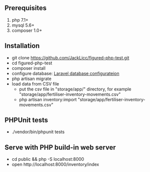 ## Prerequisites
1. php 7.1+
2. mysql 5.6+
3. composer 1.0+

## Installation
- git clone https://github.com/JackLicc/figured-php-test.git
- cd figured-php-test
- composer install
- configure database: [Laravel database configurateion](https://laravel.com/docs/4.2/database#configuration)
- php artisan migrate
- load data from CSV file
  - put the csv file in "storage/app/" directory, for example "storage/app/fertiliser-inventory-movements.csv"
  - php artisan inventory:import "storage/app/fertiliser-inventory-movements.csv"

## PHPUnit tests
- ./vendor/bin/phpunit tests

## Serve with PHP build-in web server
- cd public && php -S localhost:8000
- open http://localhost:8000/inventory/index
